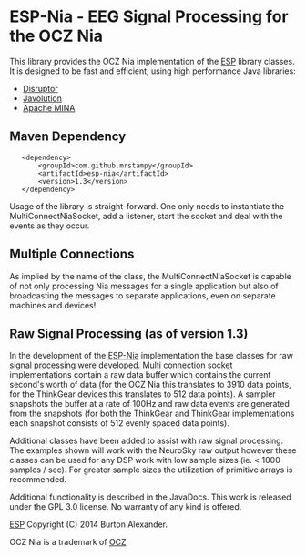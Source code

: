 # ESP-Nia - EEG Signal Processing for the OCZ Nia

This library provides the OCZ Nia implementation of the [ESP](http://mrstampy.github.io/ESP/) library classes. It is designed to be fast and efficient, using high performance Java libraries:

* [Disruptor](https://github.com/LMAX-Exchange/disruptor)
* [Javolution](http://javolution.org/)
* [Apache MINA](http://mina.apache.org/)

## Maven Dependency
       <dependency>
           <groupId>com.github.mrstampy</groupId>
           <artifactId>esp-nia</artifactId>
           <version>1.3</version>
       </dependency>

Usage of the library is straight-forward. One only needs to instantiate the MultiConnectNiaSocket, add a listener, start the socket and deal with the events as they occur.

## Multiple Connections

As implied by the name of the class, the MultiConnectNiaSocket is capable of not only processing Nia messages for a single application but also of broadcasting the messages to separate applications, even on separate machines and devices!

## Raw Signal Processing (as of version 1.3)

In the development of the [ESP-Nia](http://mrstampy.github.com/ESP-Nia/) implementation the base classes for raw signal processing were developed.  Multi connection socket implementations contain a raw data buffer which contains the current second's worth of data (for the OCZ Nia this translates to 3910 data points, for the ThinkGear devices this translates to 512 data points).  A sampler snapshots the buffer at a rate of 100Hz and raw data events are generated from the snapshots (for both the ThinkGear and ThinkGear implementations each snapshot consists of 512 evenly spaced data points).

Additional classes have been added to assist with raw signal processing. The examples shown will work with the NeuroSky raw output however these classes can be used for any DSP work with low sample sizes (ie. < 1000 samples / sec).  For greater sample sizes the utilization of	primitive arrays is recommended.

Additional functionality is described in the JavaDocs. This work is released under the GPL 3.0 license. No warranty of any kind is offered.

[ESP](http://mrstampy.github.io/ESP-Nia/) Copyright (C) 2014 Burton Alexander. 

OCZ Nia is a trademark of [OCZ](http://www.ocz.com)
